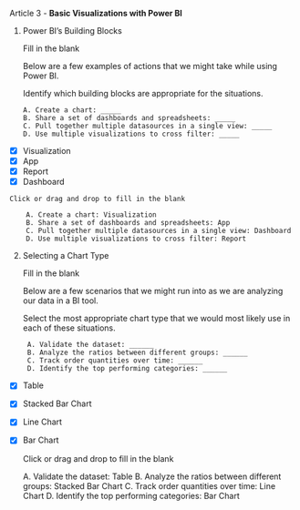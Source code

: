 Article 3 - **Basic Visualizations with Power BI**

1.	Power BI’s Building Blocks

    Fill in the blank

    Below are a few examples of actions that we might take while using Power BI.

    Identify which building blocks are appropriate for the situations.

        A. Create a chart: _____
        B. Share a set of dashboards and spreadsheets: _____
        C. Pull together multiple datasources in a single view: _____ 
        D. Use multiple visualizations to cross filter: _____

 -  [x]   Visualization
 -  [x]   App
 -  [x]   Report
 -  [x]   Dashboard

    Click or drag and drop to fill in the blank

        A. Create a chart: Visualization
        B. Share a set of dashboards and spreadsheets: App
        C. Pull together multiple datasources in a single view: Dashboard
        D. Use multiple visualizations to cross filter: Report 

2. Selecting a Chart Type

    Fill in the blank

    Below are a few scenarios that we might run into as we are analyzing our data in a BI tool.
    
    Select the most appropriate chart type that we would most likely use in each of these situations.

        A. Validate the dataset: ______
        B. Analyze the ratios between different groups: ______
        C. Track order quantities over time: ______
        D. Identify the top performing categories: ______

-   [x]  Table
-   [x]  Stacked Bar Chart
-   [x]  Line Chart
-   [x]  Bar Chart

    Click or drag and drop to fill in the blank

    A. Validate the dataset: Table
    B. Analyze the ratios between different groups: Stacked Bar Chart
    C. Track order quantities over time: Line Chart
    D. Identify the top performing categories: Bar Chart
